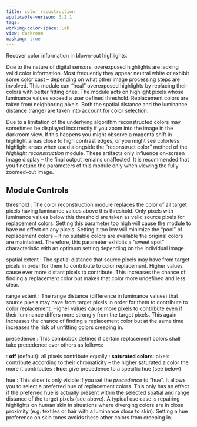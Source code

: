 ```yaml
---
title: color recostruction
applicable-verison: 3.2.1
tags: 
working-color-space: Lab 
view: darkroom
masking: true
---
```


Recover color information in blown-out highlights.

Due to the nature of digital sensors, overexposed highlights are lacking valid color information. Most frequently they appear neutral white or exhibit some color cast – depending on what other image processing steps are involved. This module can “heal” overexposed highlights by replacing their colors with better fitting ones. The module acts on highlight pixels whose luminance values exceed a user defined threshold. Replacement colors are taken from neighboring pixels. Both the spatial distance and the luminance distance (range) are taken into account for color selection.

Due to a limitation of the underlying algorithm reconstructed colors may sometimes be displayed incorrectly if you zoom into the image in the darkroom view. If this happens you might observe a magenta shift in highlight areas close to high contrast edges, or you might see colorless highlight areas when used alongside the “reconstruct color” method of the _highlight reconstruction_ module. These artifacts only influence on-screen image display – the final output remains unaffected. It is recommended that you finetune the parameters of this module only when viewing the fully zoomed-out image.

## Module Controls

threshold
: The color reconstruction module replaces the color of all target pixels having luminance values above this threshold. Only pixels with luminance values below this threshold are taken as valid source pixels for replacement colors. Setting this parameter too high will cause the module to have no effect on any pixels. Setting it too low will minimize the “pool” of replacement colors – if no suitable colors are available the original colors are maintained. Therefore, this parameter exhibits a “sweet spot” characteristic with an optimum setting depending on the individual image.

spatial extent
: The spatial distance that source pixels may have from target pixels in order for them to contribute to color replacement. Higher values cause ever more distant pixels to contribute. This increases the chance of finding a replacement color but makes that color more undefined and less clear.

range extent
: The range distance (difference in luminance values) that source pixels may have from target pixels in order for them to contribute to color replacement. Higher values cause more pixels to contribute even if their luminance differs more strongly from the target pixels. This again increases the chance of finding a replacement color but at the same time increases the risk of unfitting colors creeping in.

precedence
: This combobox defines if certain replacement colors shall take precedence over others as follows:

: **off** (default): all pixels contribute equally
: **saturated colors**: pixels contribute according to their chromaticity – the higher saturated a color the more it contributes
: **hue**: give precedence to a specific hue (see below)

hue
: This slider is only visible if you set the _precedence_ to “hue”. It allows you to select a preferred hue of replacement colors. This only has an effect if the preferred hue is actually present within the selected spatial and range distance of the target pixels (see above). A typical use case is repairing highlights on human skin in situations where diverging colors are in close proximity (e.g. textiles or hair with a luminance close to skin). Setting a hue preference on skin tones avoids these other colors from creeping in.